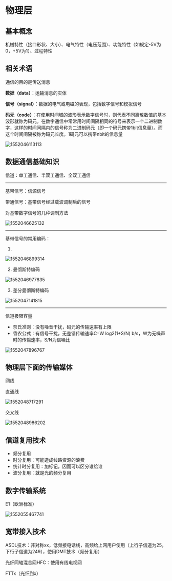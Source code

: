 # 物理层

## 基本概念

机械特性（接口形状、大小）、电气特性（电压范围）、功能特性（如规定-5V为0，+5V为1）、过程特性

## 相关术语

通信的目的是传送消息

**数据（data）**：运输消息的实体

**信号（signal）**：数据的电气或电磁的表现，包括数字信号和模拟信号

**码元（code）**：在使用时间域的波形表示数字信号时，则代表不同离散数值的基本波形就称为码元。在数字通信中常常用时间间隔相同的符号来表示一个二进制数字，这样的时间间隔内的信号称为二进制码元（即一个码元携带1bit信息量）。而这个时间间隔被称为码元长度。1码元可以携带nbit的信息量

![1552046113113](img/1552046113113.png)

## 数据通信基础知识

信道：单工通信、半双工通信、全双工通信

---

基带信号：信源信号

带通信号：基带信号经过载波调制后的信号

对基带数字信号的几种调制方法

![1552046625132](img/1552046625132.jpg)

---

基带信号的常用编码：

1. 

![1552046899314](img/1552046899314.jpg)

2. 曼彻斯特编码

![1552046977835](img/1552046977835.jpg)

3. 差分曼彻斯特编码

![1552047141815](img/1552047141815.jpg)

---

信道极限容量

- 奈氏准则：没有噪音干扰，码元的传输速率有上限
- 香农公式：有信号干扰，无差错传输速率C=W log2(1+S/N)   b/s，W为无噪声时的传输速率，S/N为信噪比

![1552047896767](img/1552047896767.jpg)

## 物理层下面的传输媒体

网线

直通线

![1552048717291](img/1552048717291.jpg)

交叉线

![1552048986202](img/1552048986202.jpg)

## 信道复用技术

- 频分复用
- 时分复用：可能造成线路资源的浪费
- 统计时分复用：加标记，因而可以区分谁给谁
- 波分复用：就是光的频分复用

## 数字传输系统

E1（欧洲标准）

![1552055467741](img/1552055467741.jpg)

## 宽带接入技术

ASDL技术：非对称xx，低频接电话线，高频给上网用户使用（上行子信道为25，下行子信道为249），使用DMT技术（频分复用）

光纤同轴混合网HFC：使用有线电视网

FTTx（光纤到x）